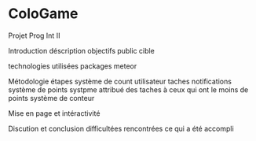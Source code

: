 # ColoGame
Projet Prog Int II

Introduction
  déscription
  objectifs
  public cible
  
technologies utilisées
  packages
  meteor
  
Métodologie
  étapes
    système de count
    utilisateur
    taches
    notifications
    système de points
    systpme attribué des taches à ceux qui ont le moins de points
    système de conteur
 
Mise en page et intéractivité

Discution et conclusion
  difficultées rencontrées
  ce qui a été accompli
